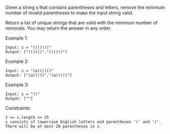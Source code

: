 Given a string s that contains parentheses and letters, remove the minimum number of invalid parentheses to make the input string valid.

Return a list of unique strings that are valid with the minimum number of removals. You may return the answer in any order.

 

Example 1:

    Input: s = "()())()"
    Output: ["(())()","()()()"]

Example 2:

    Input: s = "(a)())()"
    Output: ["(a())()","(a)()()"]

Example 3:

    Input: s = ")("
    Output: [""]

 

Constraints:

    1 <= s.length <= 25
    s consists of lowercase English letters and parentheses '(' and ')'.
    There will be at most 20 parentheses in s.


